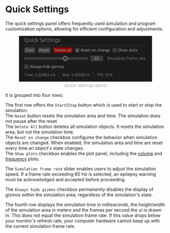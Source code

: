 # Quick Settings

The quick settings panel offers frequently used simulation and program customization options, allowing for efficient configuration and adjustments.

<p style="margin-bottom: 0px; text-align:center">
    <img src="images/quick-settings.png" alt="Quick Settings Panel" />
    <div style="width: 100%; text-align: center; color: #a6a7b8; font-size: 14px;">
        Quick settings panel
    </div>
</p>

It is grouped into four rows:

The first row offers the `Start`/`Stop` button which is used to start or stop the simulation. \
The `Reset` button resets the simulation area and time. The simulation does not pause after the reset. \
The `Delete All` button deletes all simulation objects. It resets the simulation area, but not the simulation time. <!-- TODO: we should change that --> \
The `Reset on change` checkbox configures the behavior when simulation objects are changed. When enabled, the simulation area and time are reset every time an object's state changes. \
The `Show plots` checkbox enables the plot panel, including the [volume](./plots/volume.md) and [frequency](./plots/frequency.md) plots.

The `Simulation frame rate` slider enables users to adjust the simulation speed. If a frame rate exceeding 60 Hz is selected, an epilepsy warning must be acknowledged and accepted before proceeding.

The `Always hide gizmos` checkbox permanently disables the display of gizmos within the simulation area, regardless of the simulation's state.

The fourth row displays the simulation time in milliseconds, the height/width of the simulation area in meters and the frames per second the ui is drawn in. This does not equal the simulation frame rate. If this value drops below your monitor's refresh rate, your computer hardware cannot keep up with the current simulation frame rate.